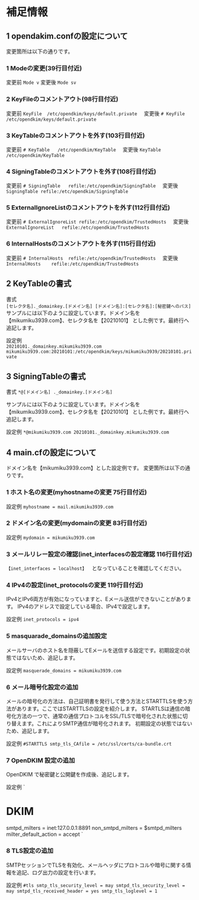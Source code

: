 # 補足情報
## 1 opendakim.confの設定について
変更箇所は以下の通りです。
### 1 Modeの変更(39行目付近)
変更前
  `Mode	v`
変更後
  `Mode sv`

### 2 KeyFileのコメントアウト(98行目付近)
変更前
  `KeyFile	/etc/opendkim/keys/default.private  `
変更後
  `# KeyFile	/etc/opendkim/keys/default.private  `

### 3 KeyTableのコメントアウトを外す(103行目付近)
変更前
  `# KeyTable	/etc/opendkim/KeyTable  `
変更後
  `KeyTable	/etc/opendkim/KeyTable  `

### 4 SigningTableのコメントアウトを外す(108行目付近)
変更前
  `# SigningTable	refile:/etc/opendkim/SigningTable  `
変更後
  `SigningTable	refile:/etc/opendkim/SigningTable  `

### 5 ExternalIgnoreListのコメントアウトを外す(112行目付近)
変更前
  `# ExternalIgnoreList	refile:/etc/opendkim/TrustedHosts  `
変更後
  `ExternalIgnoreList	refile:/etc/opendkim/TrustedHosts  `

### 6 InternalHostsのコメントアウトを外す(115行目付近)
変更前
  `# InternalHosts	refile:/etc/opendkim/TrustedHosts  `
変更後
  `InternalHosts	refile:/etc/opendkim/TrustedHosts  `

## 2 KeyTableの書式
書式  
  `[セレクタ名]._domainkey.[ドメイン名] [ドメイン名]:[セレクタ名]:[秘密鍵へのパス]  `
サンプルには以下のように設定しています。ドメイン名を【mikumiku3939.com】、セレクタ名を【20210101】
とした例です。最終行へ追記します。

設定例  
  `20210101._domainkey.mikumiku3939.com mikumiku3939.com:20210101:/etc/opendkim/keys/mikumiku3939/20210101.private  `

## 3 SigningTableの書式
書式
  `*@[ドメイン名] ._domainkey.[ドメイン名]  `

サンプルには以下のように設定しています。ドメイン名を【mikumiku3939.com】、セレクタ名を【20210101】
とした例です。最終行へ追記します。

設定例
  `*@mikumiku3939.com 20210101._domainkey.mikumiku3939.com  `

## 4 main.cfの設定について
ドメイン名を【mikumiku3939.com】とした設定例です。
変更箇所は以下の通りです。
### 1 ホスト名の変更(myhostnameの変更 75行目付近)
設定例
  `myhostname = mail.mikumiku3939.com  `

### 2 ドメイン名の変更(mydomainの変更 83行目付近)
設定例
  `mydomain = mikumiku3939.com  `

### 3 メールリレー設定の確認(inet_interfacesの設定確認 116行目付近)
  `【inet_interfaces = localhost】  `となっていることを確認してください。

### 4 IPv4の設定(inet_protocolsの変更 119行目付近)
IPv4とIPv6両方が有効になっていますと、Eメール送信ができないことがあります。
IPv4のアドレスで設定している場合、IPv4で設定します。  

設定例
  `inet_protocols = ipv4  `

### 5 masquarade_domainsの追加設定
メールサーバのホスト名を隠蔽してEメールを送信する設定です。初期設定の状態ではないため、追記します。

設定例
  `masquerade_domains = mikumiku3939.com  `

### 6 メール暗号化設定の追加
メールの暗号化の方法は、自己証明書を発行して使う方法とSTARTTLSを使う方法があります。ここではSTARTTLSの設定を紹介します。
STARTLSは通信の暗号化方法の一つで、通常の通信プロトコルをSSL/TLSで暗号化された状態に切り替えます。これによりSMTP通信が暗号化されます。
初期設定の状態ではないため、追記します。

設定例
  `
#STARTTLS
smtp_tls_CAfile = /etc/ssl/certs/ca-bundle.crt
  `

### 7 OpenDKIM 設定の追加
OpenDKIM で秘密鍵と公開鍵を作成後、追記します。

設定例
  `
# DKIM
smtpd_milters = inet:127.0.0.1:8891
non_smtpd_milters = $smtpd_milters
milter_default_action = accept
  `

### 8 TLS設定の追加
SMTPセッションでTLSを有効化、メールヘッダにプロトコルや暗号に関する情報を追記、ログ出力の設定を行います。

設定例
  `
#tls
smtp_tls_security_level = may
smtpd_tls_security_level = may
smtpd_tls_received_header = yes
smtp_tls_loglevel = 1
  `
